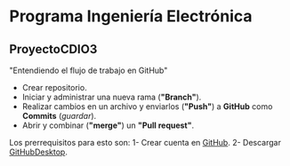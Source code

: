 # Programa Ingeniería Electrónica
## ProyectoCDIO3
"Entendiendo el flujo de trabajo en GitHub"
* Crear repositorio.
* Iniciar y administrar una nueva rama (**"Branch"**).
* Realizar cambios en un archivo y enviarlos (**"Push"**) a **GitHub** como **Commits** (_guardar_).
* Abrir y combinar (**"merge"**) un **"Pull request"**.

Los prerrequisitos para esto son:
1- Crear cuenta en [GitHub](www.github.com/login).
2- Descargar [GitHubDesktop](https://desktop.github.com/).
